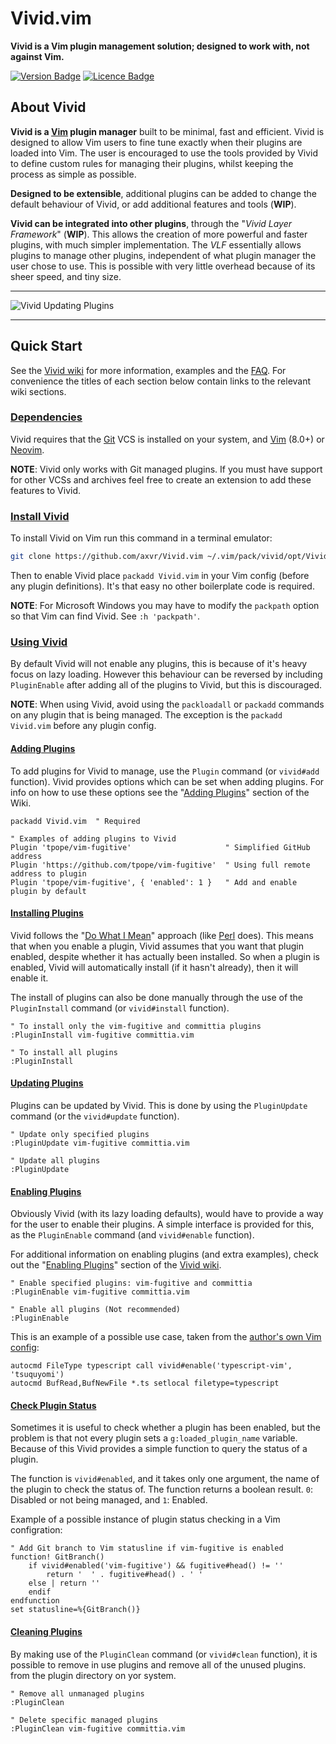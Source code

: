 # Vivid.vim

**Vivid is a Vim plugin management solution; designed to work with, not against
Vim.**

<!-- Badges made using https://shields.io/ -->
[![Version Badge](https://img.shields.io/badge/Version-v1.0.0--alpha.3-brightgreen.svg)](https://github.com/axvr/Vivid.vim/releases)
[![Licence Badge](https://img.shields.io/badge/Licence-MIT-blue.svg)](https://github.com/axvr/Vivid.vim/blob/master/LICENCE)


## About Vivid

**Vivid is a [Vim] plugin manager** built to be minimal, fast and efficient.
Vivid is designed to allow Vim users to fine tune exactly when their plugins are
loaded into Vim. The user is encouraged to use the tools provided by Vivid to
define custom rules for managing their plugins, whilst keeping the process as
simple as possible.

**Designed to be extensible**, additional plugins can be added to change the
default behaviour of Vivid, or add additional features and tools (**WIP**).

**Vivid can be integrated into other plugins**, through the "*Vivid Layer
Framework*" (**WIP**). This allows the creation of more powerful and faster
plugins, with much simpler implementation. The *VLF* essentially allows plugins
to manage other plugins, independent of what plugin manager the user chose to
use. This is possible with very little overhead because of its sheer speed, and
tiny size.


---

![Vivid Updating Plugins](https://github.com/axvr/codedump/raw/master/project-assets/Vivid.vim/vivid-update.png)

---


## Quick Start

See the [Vivid wiki] for more information, examples and the
[FAQ](https://github.com/axvr/Vivid.vim/wiki/FAQ). For convenience the titles of
each section below contain links to the relevant wiki sections.

### [Dependencies](https://github.com/axvr/Vivid.vim/wiki/Installing-Vivid#what-dependencies-does-vivid-require)

Vivid requires that the [Git](https://git-scm.com) VCS is installed on your
system, and [Vim] \(8.0+\) or [Neovim](https://neovim.io).

**NOTE**: Vivid only works with Git managed plugins. If you must have support
for other VCSs and archives feel free to create an extension to add these
features to Vivid.


### [Install Vivid](https://github.com/axvr/Vivid.vim/wiki/Installing-Vivid#how-do-i-install-vivid)

To install Vivid on Vim run this command in a terminal emulator:

```sh
git clone https://github.com/axvr/Vivid.vim ~/.vim/pack/vivid/opt/Vivid.vim
```

Then to enable Vivid place `packadd Vivid.vim` in your Vim config (before any
plugin definitions). It's that easy no other boilerplate code is required.

**NOTE**: For Microsoft Windows you may have to modify the `packpath` option so
that Vim can find Vivid. See `:h 'packpath'`.


### [Using Vivid]

By default Vivid will not enable any plugins, this is because of it's heavy
focus on lazy loading. However this behaviour can be reversed by including
`PluginEnable` after adding all of the plugins to Vivid, but this is
discouraged.

**NOTE**: When using Vivid, avoid using the `packloadall` or `packadd` commands
on any plugin that is being managed. The exception is the `packadd Vivid.vim`
before any plugin config.


#### [Adding Plugins]

To add plugins for Vivid to manage, use the `Plugin` command (or `vivid#add`
function). Vivid provides options which can be set when adding plugins. For info
on how to use these options see the "[Adding Plugins]" section of the Wiki.

```vim
packadd Vivid.vim  " Required

" Examples of adding plugins to Vivid
Plugin 'tpope/vim-fugitive'                     " Simplified GitHub address
Plugin 'https://github.com/tpope/vim-fugitive'  " Using full remote address to plugin
Plugin 'tpope/vim-fugitive', { 'enabled': 1 }   " Add and enable plugin by default
```


#### [Installing Plugins](https://github.com/axvr/Vivid.vim/wiki/Managing-Plugins#installing-plugins)

Vivid follows the "[Do What I Mean](https://en.wikipedia.org/wiki/DWIM)"
approach (like [Perl](https://www.perl.org) does). This means that when you
enable a plugin, Vivid assumes that you want that plugin enabled, despite
whether it has actually been installed. So when a plugin is enabled, Vivid will
automatically install (if it hasn't already), then it will enable it.

The install of plugins can also be done manually through the use of the
`PluginInstall` command (or `vivid#install` function).

```vim
" To install only the vim-fugitive and committia plugins
:PluginInstall vim-fugitive committia.vim

" To install all plugins
:PluginInstall
```


#### [Updating Plugins](https://github.com/axvr/Vivid.vim/wiki/Managing-Plugins#updating-plugins)

Plugins can be updated by Vivid. This is done by using the `PluginUpdate`
command (or the `vivid#update` function).

```vim
" Update only specified plugins
:PluginUpdate vim-fugitive committia.vim

" Update all plugins
:PluginUpdate
```


#### [Enabling Plugins]

Obviously Vivid (with its lazy loading defaults), would have to provide a way
for the user to enable their plugins. A simple interface is provided for this,
as the `PluginEnable` command (and `vivid#enable` function).

For additional information on enabling plugins (and extra examples), check out
the "[Enabling Plugins]" section of the [Vivid wiki].

```vim
" Enable specified plugins: vim-fugitive and committia
:PluginEnable vim-fugitive committia.vim

" Enable all plugins (Not recommended)
:PluginEnable
```

This is an example of a possible use case, taken from the [author's own Vim
config](https://github.com/axvr/dotfiles):

```vim
autocmd FileType typescript call vivid#enable('typescript-vim', 'tsuquyomi')
autocmd BufRead,BufNewFile *.ts setlocal filetype=typescript
```


#### [Check Plugin Status](https://github.com/axvr/Vivid.vim/wiki/Managing-Plugins#check-plugin-status)

Sometimes it is useful to check whether a plugin has been enabled, but the
problem is that not every plugin sets a `g:loaded_plugin_name` variable. Because
of this Vivid provides a simple function to query the status of a plugin.

The function is `vivid#enabled`, and it takes only one argument, the name of the
plugin to check the status of. The function returns a boolean result. `0`:
Disabled or not being managed, and `1`: Enabled.

Example of a possible instance of plugin status checking in a Vim configration:

```vim
" Add Git branch to Vim statusline if vim-fugitive is enabled
function! GitBranch()
    if vivid#enabled('vim-fugitive') && fugitive#head() != ''
        return '  ' . fugitive#head() . ' '
    else | return ''
    endif
endfunction
set statusline=%{GitBranch()}
```


#### [Cleaning Plugins](https://github.com/axvr/Vivid.vim/wiki/Managing-Plugins#cleaning-plugins)

By making use of the `PluginClean` command (or `vivid#clean` function), it is
possible to remove in use plugins and remove all of the unused plugins. from the
plugin directory on yor system.

```vim
" Remove all unmanaged plugins
:PluginClean

" Delete specific managed plugins
:PluginClean vim-fugitive committia.vim
```


<!-- Links -->

[Vim]:https://www.vim.org
[Vivid wiki]:https://github.com/axvr/Vivid.vim/wiki
[Using Vivid]:https://github.com/axvr/Vivid.vim/wiki/Managing-Plugins
[Adding Plugins]:https://github.com/axvr/Vivid.vim/wiki/Managing-Plugins#adding-plugins
[Enabling Plugins]:https://github.com/axvr/Vivid.vim/wiki/Managing-Plugins#enabling-plugins

